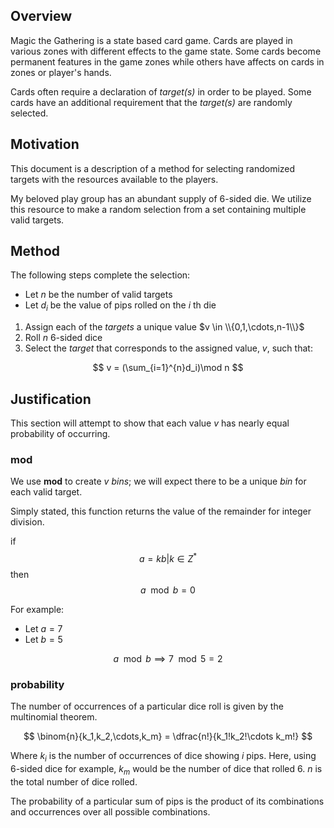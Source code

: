 ## Overview
Magic the Gathering is a state based card game. Cards are played in various zones with different effects to the game state. Some cards become permanent features in the game zones while others have affects on cards in zones or player's hands.

Cards often require a declaration of *target(s)* in order to be played. Some cards have an additional requirement that the *target(s)* are randomly selected.

## Motivation
This document is a description of a method for selecting randomized targets with the resources available to the players.

My beloved play group has an abundant supply of 6-sided die. We utilize this resource to make a random selection from a set containing multiple valid targets.

## Method
The following steps complete the selection:

- Let $n$ be the number of valid targets
- Let $d_i$ be the value of pips rolled on the $i$ th die

1. Assign each of the *targets* a unique value $v \in \\{0,1,\cdots,n-1\\}$
2. Roll $n$ 6-sided dice
3. Select the *target* that corresponds to the assigned value, $v$, such that:
	
$$ v = (\sum_{i=1}^{n}d_i)\mod n $$

## Justification
This section will attempt to show that each value $v$ has nearly equal probability of occurring. 

### mod
We use **mod** to create $v$ *bins*; we will expect there to be a unique *bin* for each valid target.

Simply stated, this function returns the value of the remainder for integer division.

if $$a = kb | k \in Z^*$$ then $$a \mod b = 0$$

For example:
- Let $a = 7$
- Let $b = 5$

$$ a \mod b \implies 7 \mod 5 = 2 $$ 

### probability
The number of occurrences of a particular dice roll is given by the multinomial theorem.

$$ \binom{n}{k_1,k_2,\cdots,k_m} = \dfrac{n!}{k_1!k_2!\cdots k_m!} $$

Where $k_i$ is the number of occurrences of dice showing $i$ pips. Here, using 6-sided dice for example, $k_m$ would be the number of dice that rolled 6. $n$ is the total number of dice rolled.

The probability of a particular sum of pips is the product of its combinations and occurrences over all possible combinations.

